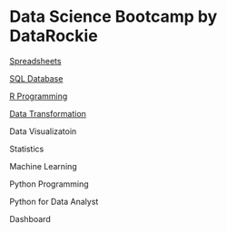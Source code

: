 # Data Science Bootcamp by DataRockie

[Spreadsheets](./01%20Spreadsheets/)

[SQL Database](./02%20SQL/)

[R Programming](./03%20R%20Programming/)

[Data Transformation](./04%20Data%20Transformation/)

Data Visualizatoin

Statistics

Machine Learning

Python Programming

Python for Data Analyst

Dashboard
